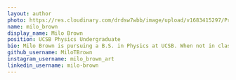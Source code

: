 ```yaml
---
layout: author
photo: https://res.cloudinary.com/drdsw7wbb/image/upload/v1683415297/Profile_Pic_nklqlg.png
name: milo_brown
display_name: Milo Brown
position: UCSB Physics Undergraduate
bio: Milo Brown is pursuing a B.S. in Physics at UCSB. When not in class, they can be found in Dr. Blumenthal's OCPI lab and Dr. Anderegg's LEAF lab, researching photonics and plant physiology.
github_username: MiloTBrown
instagram_username: milo_brown_art
linkedin_username: milo-brown
---
```


